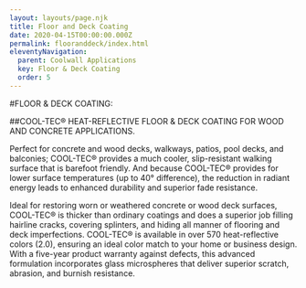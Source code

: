 ```yaml
---
layout: layouts/page.njk
title: Floor and Deck Coating
date: 2020-04-15T00:00:00.000Z
permalink: flooranddeck/index.html
eleventyNavigation:
  parent: Coolwall Applications
  key: Floor & Deck Coating
  order: 5
---
```


#FLOOR & DECK COATING:

##COOL-TEC® HEAT-REFLECTIVE FLOOR & DECK COATING
FOR WOOD AND CONCRETE APPLICATIONS.

Perfect for concrete and wood decks, walkways, patios, pool decks, and balconies; COOL-TEC® provides a much cooler, slip-resistant walking surface that is barefoot friendly. And because COOL-TEC® provides for lower surface temperatures (up to 40° difference), the reduction in radiant energy leads to enhanced durability and superior fade resistance. 

Ideal for restoring worn or weathered concrete or wood deck surfaces, COOL-TEC® is thicker than ordinary coatings and does a superior job filling hairline cracks, covering splinters, and hiding all manner of flooring and deck imperfections. COOL-TEC® is available in over 570 heat-reflective colors (2.0), ensuring an ideal color match to your home or business design. With a five-year product warranty against defects, this advanced formulation incorporates glass microspheres that deliver superior scratch, abrasion, and burnish resistance.